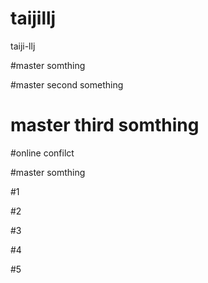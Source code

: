 # taijillj
taiji-llj

#master somthing


#master second something

# master third somthing

#online confilct

#master somthing

#1

#2

#3

#4

#5




